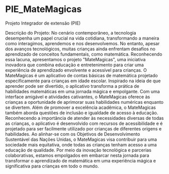 # PIE_MateMagicas
Projeto Integrador de extensão (PIE) 

Descrição do Projeto: 
No cenário contemporâneo, a tecnologia desempenha um papel crucial na vida cotidiana, transformando a maneira como interagimos, aprendemos e nos desenvolvemos. No entanto, apesar dos avanços tecnológicos, muitas crianças ainda enfrentam desafios no aprendizado de conceitos fundamentais, como matemática. Reconhecendo essa lacuna, apresentamos o projeto "MateMagicas", uma iniciativa inovadora que combina educação e entretenimento para criar uma experiência de aprendizado envolvente e acessível para crianças.
O MateMagicas é um aplicativo de contas básicas de matemática projetado especificamente para crianças em idade escolar. Inspirado na ideia de que aprender pode ser divertido, o aplicativo transforma a prática de habilidades matemáticas em uma jornada mágica e empolgante. Com uma interface amigável e atividades cativantes, o MateMagicas oferece às crianças a oportunidade de aprimorar suas habilidades numéricas enquanto se divertem.
Além de promover a excelência acadêmica, o MateMagicas também aborda questões de inclusão e igualdade de acesso à educação. Reconhecendo a importância de atender às necessidades diversas de todas as crianças, o aplicativo é desenvolvido com recursos de acessibilidade e é projetado para ser facilmente utilizado por crianças de diferentes origens e habilidades.
Ao alinhar-se com os Objetivos de Desenvolvimento Sustentável das Nações Unidas, o MateMagicas visa contribuir para uma sociedade mais equitativa, onde todas as crianças tenham acesso a uma educação de qualidade. Por meio da inovação tecnológica e parcerias colaborativas, estamos empolgados em embarcar nesta jornada para transformar o aprendizado de matemática em uma experiência mágica e significativa para crianças em todo o mundo.
